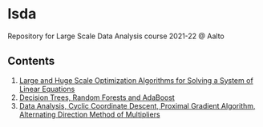 # lsda
Repository for Large Scale Data Analysis course 2021-22 @ Aalto

## Contents

1. [Large and Huge Scale Optimization Algorithms for Solving a System of Linear Equations](https://github.com/bronemos/lsda/blob/main/hw-1/homework-1.ipynb)
2. [Decision Trees, Random Forests and AdaBoost](https://github.com/bronemos/lsda/blob/main/hw-2/homework-2.ipynb) 
3. [Data Analysis, Cyclic Coordinate Descent, Proximal Gradient Algorithm, Alternating Direction Method of Multipliers](https://github.com/bronemos/lsda/blob/main/hw-3/homework-3.ipynb)
